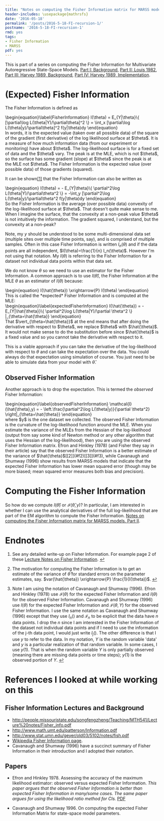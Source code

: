 ```yaml
---
title: "Notes on computing the Fisher Information matrix for MARSS models. Part I Background"
header-includes: \usepackage{mathrsfs}
date: '2016-05-18'
permalink: '/posts/2016-5-18-FI-recursion-1/'
postname: '2016-5-18-FI-recursion-1'
rmd: yes
tags:
- Fisher Information
- MARSS
pdf: yes
---
```


<!--
require(eehutils)
filename="2016-5-18-FI-recursion-1.Rmd"
rmd_to_gfm(filename, pdf=TRUE)
-->



This is part of a series on computing the Fisher Information for Multivariate Autoregressive State-Space Models.
[Part I: Background](https://eeholmes.github.io/posts/2016-5-18-FI-recursion-1/), 
[Part II: Louis 1982](https://eeholmes.github.io/posts/2016-5-19-FI-recursion-2/), 
[Part III: Harvey 1989, Background](https://eeholmes.github.io/posts/2016/06/FI-III/),
[Part IV: Harvey 1989, Implementation](https://eeholmes.github.io/posts/2017/05/FI-IV/).

(Expected) Fisher Information
===================

The Fisher Information is defined as
<div>
\begin{equation}\label{FisherInformation}
I(\theta) = E_{Y|\theta}\{ [\partial\log L(\theta|Y)/\partial\theta]^2 \} = \int_x [\partial\log L(\theta|y)/\partial\theta]^2 f(y|\theta)dy
\end{equation}
</div>
In words, it is the expected value (taken over all possible data) of the square of the gradient (first derivative) of the log likelihood surface at $\theta$.  It is a measure of how much information data (from our experiment or monitoring) have about $\theta$.  The log-likelihood surface is for a fixed set of data and the $\theta$ vary.  The peak is at the MLE, which is not $\theta$, so the surface has some gradient  (slope) at $\theta$ since the peak is at the MLE not $\theta$.  The Fisher Information is the expected value (over possible data) of those gradients (squared).

It can be shown<span id="a1">[[1]](#f1)</span> that the Fisher Information can also be written as
<div>
\begin{equation}
I(\theta) = - E_{Y|\theta}\{ \partial^2\log L(\theta|Y)/\partial\theta^2 \} = -\int_y [\partial^2\log L(\theta|y)/\partial\theta^2 f(y|\theta)dy
\end{equation}
</div>
So the Fisher Information is the average (over possible data) convexity of the log-likelihood surface at $\theta$. That doesn't quite make sense to me.  When I imagine the surface, that the convexity at a non-peak value $\theta$ is not intuitively the information.  The gradient squared, I understand, but the convexity at a non-peak?

Note, my $y$ should be understood to be some multi-dimensional data set (multiple sites over multiple time points, say), and is comprised of multiple samples.   Often in this case Fisher Information is written $I_n(\theta)$ and if the data points are all independent, $I(\theta)=\frac{1}{n} I_n(\theta)$.  However I'm not using that notation. My $I(\theta)$ is referring to the Fisher Information for a dataset not individual data points within that data set.

We do not know $\theta$ so we need to use an estimator for the Fisher Information. A common approach is to use $I(\hat{\theta})$, the Fisher Information at the MLE $\theta$ as an estimator of $I(\theta)$ because:
<div>
\begin{equation}
I(\hat{\theta}) \xrightarrow{P} I(\theta)
\end{equation}
</div>
This is called the *expected* Fisher Information and is computed at the MLE:
<div>
\begin{equation}\label{expectedFisherInformation}
I(\hat{\theta}) = - E_{Y|\hat{\theta}}\{ \partial^2\log L(\theta|Y)/\partial \theta^2 \} |_{\theta=\hat{\theta}}
\end{equation}
</div>
That $\vert_{\theta=\hat{\theta}}$ at the end means that after doing the derivative with respect to $\theta$, we replace $\theta$ with $\hat{\theta}$.  It would not make sense to do the substitution before since $\hat{\theta}$ is a fixed value and so you cannot take the derivative with respect to it.

This is a viable approach if you can take the derivative of the log-likelihood with respect to $\theta$ and can take the expectation over the data.  You could always do that expectation using simulation of course.  You just need to be able to simulate data from your model with $\hat{\theta}$.

Observed Fisher Information
-------------------------

Another approach is to drop the expectation.  This is termed the *observed* Fisher Information: 
<div>
\begin{equation}\label{observedFisherInformation}
\mathcal{I}(\hat{\theta},y) = - \left.\frac{\partial^2\log L(\theta|y)}{\partial \theta^2} \right|_{\theta=\hat{\theta}}
\end{equation}
</div>
where $y$ is the one dataset we collected.  The observed Fisher Information is the curvature of the log-likelihood function around the MLE. When you estimate the variance of the MLEs from the Hessian of the log-likelihood (output from say some kind of Newton method or any other algorithm that uses the Hessian of the log-likelihood), then you are using the observed Fisher Information matrix.  Efron and Hinkley (1978) (and Fisher they say in their article) say that the observed Fisher Information is a better estimate of the variance of $\hat{\theta}$<span id="a2">[[2]](#f2)</span><span id="a3">[[3]](#f3)</span>, while Cavanaugh and Shumway (1996) show results from MARSS models that indicate that the expected Fisher Information has lower mean squared error (though may be more biased; mean squared error measures both bias and precision). 

Computing the Fisher Information
================================

So how do we compute $I(\hat{\theta})$ or $\mathcal{I}(\hat{\theta},y)$?  In particular, I am interested in whether I can use the analytical derivatives of the full log-likelihood that are part of the EM algorithm to compute the Fisher Information. [Notes on computing the Fisher Information matrix for MARSS models. Part II](https://eeholmes.github.io/posts/2016-5-19-FI-recursion-2/).

Endnotes
=============

1. <span id="f1"></span> See any detailed write-up on Fisher Information.  For example page 2 of these [Lecture Notes on Fisher Information](http://people.missouristate.edu/songfengzheng/Teaching/MTH541/Lecture%20notes/Fisher_info.pdf). [$\hookleftarrow$](#a1)

2. <span id="f2"></span> The motivation for computing the Fisher Information is to get an estimate of the variance of $\hat{\theta}$ for standard errors on the parameter estimates, say.  $var(\hat{\theta}) \xrightarrow{P} \frac{1}{I(\theta)}$. [$\hookleftarrow$](#a2)

3. <span id="f3"></span> Note I am using the notation of Cavanaugh and Shumway (1996).  Efron and Hinkley (1978) use $\mathscr{I}(\theta)$ for  the expected Fisher Information and $I(\theta)$ for the observed Fisher Information.  Cavanaugh and Shumway (1996) use $I(\theta)$ for the expected Fisher Information and $\mathcal{I}(\theta,Y)$ for the observed Fisher Information.  I use the same notation as Cavanaugh and Shumway (1996) except that they use $I_n()$ and $\mathcal{I}_n$ to be explicit that the data have $n$ data points.  I drop the $n$ since I am interested in the Fisher Information of the dataset not individual data points and if I need to use the information of the j-th data point, I would just write $I_j()$.  The other difference is that I use $y$ to refer to the data.   In my notation, $Y$ is the random variable 'data' and $y$ is a particular realization of that random variable.  In some cases, I use  $y(1)$.  That is when the random variable $Y$ is only partially observed (meaning there are missing data points or time steps); $y(1)$ is the observed portion of $Y$. [$\hookleftarrow$](#a3)


References I looked at while working on this
===============================================

Fisher Information Lectures and Background
--------------------------

* http://people.missouristate.edu/songfengzheng/Teaching/MTH541/Lecture%20notes/Fisher_info.pdf
* http://www.math.umt.edu/patterson/Information.pdf
* http://www.stat.umn.edu/geyer/old03/5102/notes/fish.pdf
* [Wikipedia Fisher Information page](https://en.wikipedia.org/wiki/Fisher_information).
* Cavanaugh and Shumway (1996) have a succinct summary of Fisher Information in their introduction and I adopted their notation.
 
Papers
------------

* Efron and Hinkley 1978.  Assessing the accuracy of the maximum likelihood estimator: observed versus expected Fisher Information.  *This paper argues that the observed Fisher Information is better than expected Fisher Information in many/some cases.  The same paper argues for using the likelihood ratio method for CIs.* [PDF](https://www.stat.tamu.edu/~suhasini/teaching613/expected_observed_information78.pdf)

* Cavanaugh and Shumway 1996. On computing the expected Fisher Information Matrix for state-space model parameters.
